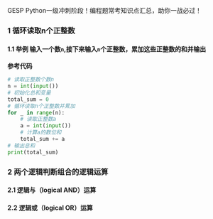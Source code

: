 GESP Python一级冲刺阶段！编程题常考知识点汇总，助你一战必过！
 

### 1 循环读取n个正整数
#### 1.1 举例 输入一个数`n`,接下来输入`n`个正整数，累加这些正整数的和并输出

**参考代码**   
```python
# 读取正整数个数n
n = int(input())
# 初始化总和变量
total_sum = 0
# 循环读取n个正整数并累加
for _ in range(n):
    # 读取正整数a
    a = int(input())
    # 计算a的数位和
    total_sum += a
# 输出总和
print(total_sum)
```


### 2 两个逻辑判断组合的逻辑运算
#### 2.1 逻辑与（logical AND）运算


#### 2.2 逻辑或（logical OR）运算   

